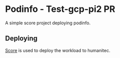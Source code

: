 # Podinfo - Test-gcp-pi2 PR

A simple score project deploying podinfo.

## Deploying

[Score](https://score.dev/) is used to deploy the workload to humanitec.
